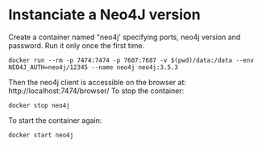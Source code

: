 
# Instanciate a Neo4J version
Create a container named "neo4j' specifying ports, neo4j version and password. Run it only once the first time.
```
docker run --rm -p 7474:7474 -p 7687:7687 -v $(pwd)/data:/data --env NEO4J_AUTH=neo4j/12345 --name neo4j neo4j:3.5.3
```
Then the neo4j client is accessible on the browser at: http://localhost:7474/browser/ 
To stop the container:
```
docker stop neo4j
```
To start the container again:

```
docker start neo4j
```
